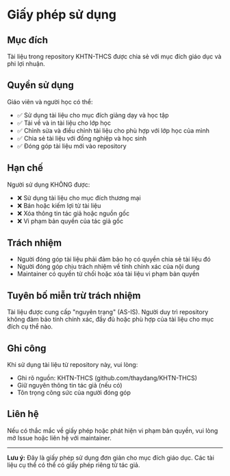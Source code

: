 # Giấy phép sử dụng

## Mục đích

Tài liệu trong repository KHTN-THCS được chia sẻ với mục đích giáo dục và phi lợi nhuận.

## Quyền sử dụng

Giáo viên và người học có thể:
- ✅ Sử dụng tài liệu cho mục đích giảng dạy và học tập
- ✅ Tải về và in tài liệu cho lớp học
- ✅ Chỉnh sửa và điều chỉnh tài liệu cho phù hợp với lớp học của mình
- ✅ Chia sẻ tài liệu với đồng nghiệp và học sinh
- ✅ Đóng góp tài liệu mới vào repository

## Hạn chế

Người sử dụng KHÔNG được:
- ❌ Sử dụng tài liệu cho mục đích thương mại
- ❌ Bán hoặc kiếm lợi từ tài liệu
- ❌ Xóa thông tin tác giả hoặc nguồn gốc
- ❌ Vi phạm bản quyền của tác giả gốc

## Trách nhiệm

- Người đóng góp tài liệu phải đảm bảo họ có quyền chia sẻ tài liệu đó
- Người đóng góp chịu trách nhiệm về tính chính xác của nội dung
- Maintainer có quyền từ chối hoặc xóa tài liệu vi phạm bản quyền

## Tuyên bố miễn trừ trách nhiệm

Tài liệu được cung cấp "nguyên trạng" (AS-IS). Người duy trì repository không đảm bảo tính chính xác, đầy đủ hoặc phù hợp của tài liệu cho mục đích cụ thể nào.

## Ghi công

Khi sử dụng tài liệu từ repository này, vui lòng:
- Ghi rõ nguồn: KHTN-THCS (github.com/thaydang/KHTN-THCS)
- Giữ nguyên thông tin tác giả (nếu có)
- Tôn trọng công sức của người đóng góp

## Liên hệ

Nếu có thắc mắc về giấy phép hoặc phát hiện vi phạm bản quyền, vui lòng mở Issue hoặc liên hệ với maintainer.

---

**Lưu ý:** Đây là giấy phép sử dụng đơn giản cho mục đích giáo dục. Các tài liệu cụ thể có thể có giấy phép riêng từ tác giả.
